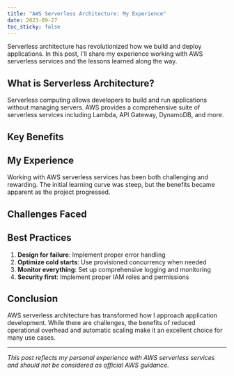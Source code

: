 ```yaml
---
title: "AWS Serverless Architecture: My Experience"
date: 2023-09-27
toc_sticky: false
---
```





Serverless architecture has revolutionized how we build and deploy applications. In this post, I'll share my experience working with AWS serverless services and the lessons learned along the way.

## What is Serverless Architecture?

Serverless computing allows developers to build and run applications without managing servers. AWS provides a comprehensive suite of serverless services including Lambda, API Gateway, DynamoDB, and more.

## Key Benefits


## My Experience

Working with AWS serverless services has been both challenging and rewarding. The initial learning curve was steep, but the benefits became apparent as the project progressed.

## Challenges Faced


## Best Practices

1. **Design for failure**: Implement proper error handling
2. **Optimize cold starts**: Use provisioned concurrency when needed
3. **Monitor everything**: Set up comprehensive logging and monitoring
4. **Security first**: Implement proper IAM roles and permissions

## Conclusion

AWS serverless architecture has transformed how I approach application development. While there are challenges, the benefits of reduced operational overhead and automatic scaling make it an excellent choice for many use cases.

---

*This post reflects my personal experience with AWS serverless services and should not be considered as official AWS guidance.*
